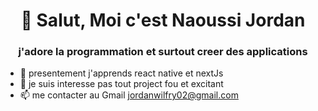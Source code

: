 # <div align="center">👋 Salut, Moi c'est Naoussi Jordan</div>
### <div align="center">j'adore la programmation et surtout creer des applications</div>

- 🌱 presentement j'apprends react native et nextJs
- 💞️ je suis interesse pas tout project fou et excitant
- 📫 me contacter au Gmail jordanwilfry02@gmail.com
